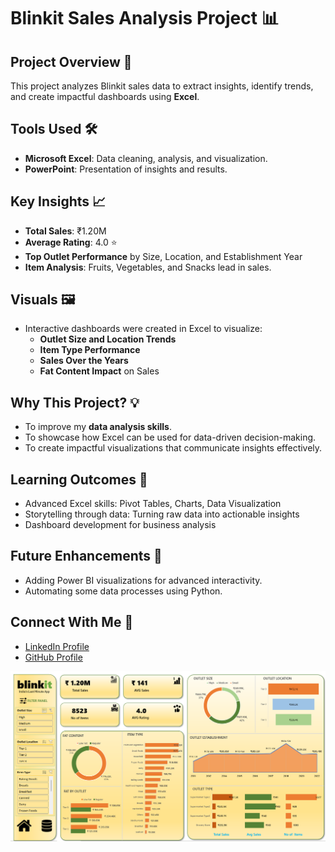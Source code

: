 # Blinkit Sales Analysis Project 📊

## Project Overview 🚀  
This project analyzes Blinkit sales data to extract insights, identify trends, and create impactful dashboards using **Excel**.  

## Tools Used 🛠  
- **Microsoft Excel**: Data cleaning, analysis, and visualization.  
- **PowerPoint**: Presentation of insights and results.  

## Key Insights 📈  
- **Total Sales**: ₹1.20M  
- **Average Rating**: 4.0 ⭐  
- **Top Outlet Performance** by Size, Location, and Establishment Year  
- **Item Analysis**: Fruits, Vegetables, and Snacks lead in sales.  

## Visuals 🖼  
- Interactive dashboards were created in Excel to visualize:  
  - **Outlet Size and Location Trends**  
  - **Item Type Performance**  
  - **Sales Over the Years**  
  - **Fat Content Impact** on Sales  

## Why This Project? 💡  
- To improve my **data analysis skills**.  
- To showcase how Excel can be used for data-driven decision-making.  
- To create impactful visualizations that communicate insights effectively.  

## Learning Outcomes 🌟  
- Advanced Excel skills: Pivot Tables, Charts, Data Visualization  
- Storytelling through data: Turning raw data into actionable insights  
- Dashboard development for business analysis  

## Future Enhancements 🔮  
- Adding Power BI visualizations for advanced interactivity.  
- Automating some data processes using Python.  

## Connect With Me 🔗  
- [LinkedIn Profile](#)  
- [GitHub Profile](#)  



![Dashboard](dashboard_screenshot.png)
